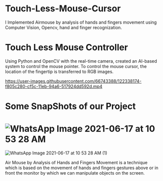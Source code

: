 # Touch-Less-Mouse-Cursor
I Implemented Airmouse by analysis of hands and fingers movement using Computer Vision, Opencv, hand and finger recognization.<br>

# Touch Less Mouse Controller
Using Python and OpenCV with the real-time camera, created an AI-based system to control the mouse pointer. To control the mouse cursor, the location of the fingertip is transferred to RGB images.<br>

https://user-images.githubusercontent.com/66743388/122338174-f805c280-cf5c-11eb-94a6-517924dd592d.mp4



# Some SnapShots of our Project
# ![WhatsApp Image 2021-06-17 at 10 53 28 AM](https://user-images.githubusercontent.com/66743388/122336982-49ad4d80-cf5b-11eb-877e-ab0848c349bf.jpeg)

![WhatsApp Image 2021-06-17 at 10 53 28 AM (1)](https://user-images.githubusercontent.com/66743388/122337039-5f227780-cf5b-11eb-9046-f861c00e5023.jpeg)

Air Mouse by Analysis of Hands and Fingers Movement is a technique which is based on the movement of hands and fingers gestures above or in front the monitor by which we can manipulate objects on the screen.<br>







